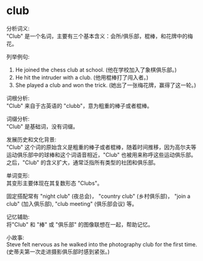 # club

分析词义:  
"Club" 是一个名词，主要有三个基本含义：会所/俱乐部，棍棒，和花牌中的梅花。

  

列举例句:

  

1.  He joined the chess club at school. (他在学校加入了象棋俱乐部。)
2.  He hit the intruder with a club. (他用棍棒打了闯入者。)
3.  She played a club and won the trick. (她出了一张梅花牌，赢得了这一轮。)

  

词根分析:  
"Club" 来自于古英语的 "clubb"，意为粗重的棒子或者棍棒。

  

词缀分析:  
"Club" 是基础词，没有词缀。

  

发展历史和文化背景:  
"Club" 这个词的原始含义是粗重的棒子或者棍棒，随着时间推移，因为高尔夫等运动俱乐部中的球棒和这个词语音相近，"Club" 也被用来称呼这些运动俱乐部。之后，"Club" 的含义扩大，通常泛指所有类型的社团和俱乐部。

  

单词变形:  
其变形主要体现在其复数形态 "Clubs"。

  

固定搭配常有 "night club" (夜总会)， "country club" (乡村俱乐部)， "join a club" (加入俱乐部), "club meeting" (俱乐部会议) 等。

  

记忆辅助:  
将"Club" 和 "棒" 或 "俱乐部" 的图像联想在一起，帮助记忆。

  

小故事:  
Steve felt nervous as he walked into the photography club for the first time. (史蒂夫第一次走进摄影俱乐部时感到紧张。)
